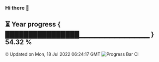 ### Hi there 👋
⏳ Year progress { ████████████████▁▁▁▁▁▁▁▁▁▁▁▁▁▁ } 54.32 %
---
⏰ Updated on Mon, 18 Jul 2022 06:24:17 GMT
![Progress Bar CI](https://github.com/liununu/liununu/workflows/Progress%20Bar%20CI/badge.svg)
